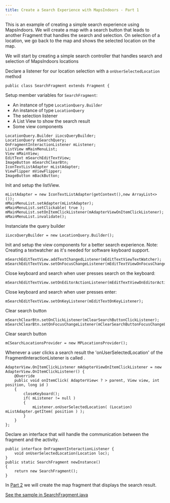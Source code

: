 ```yaml
---
title: Create a Search Experience with MapsIndoors - Part 1
---
```


This is an example of creating a simple search experience using MapsIndoors. We will create a map with a search button that leads to another Fragment that handles the search and selection. On selection of a location, we go back to the map and shows the selected location on the map.

We will start by creating a simple search controller that handles search and selection of MapsIndoors locations

Declare a listener for our location selection with a `onUserSelectedLocation` method
```
public class SearchFragment extends Fragment {
```
Setup member variables for `SearchFragment`:
* An instance of type `LocationQuery.Builder`
* An instance of type `LocationQuery`
* The selection listener
* A List View to show the search result
* Some view components
```
LocationQuery.Builder iLocsQueryBuilder;
LocationQuery mSearchQuery;
OnFragmentInteractionListener mListener;
ListView mMainMenuList;
View mMainView;
EditText mSearchEditTextView;
ImageButton mSearchClearBtn;
IconTextListAdapter mListAdapter;
ViewFlipper mViewFlipper;
ImageButton mBackButton;
```
Init and setup the listView.
```
mListAdapter = new IconTextListAdapter(getContext(),new ArrayList<>());
mMainMenuList.setAdapter(mListAdapter);
mMainMenuList.setClickable( true );
mMainMenuList.setOnItemClickListener(mAdapterViewOnItemClickListener);
mMainMenuList.invalidate();
```
 Instanciate the query builder 
```
iLocsQueryBuilder = new LocationQuery.Builder();
```
Init and setup the view components for a better search experience.
 Note: Creating a textwatcher as it's needed for software keyboard support. 
```
mSearchEditTextView.addTextChangedListener(mEditTextViewTextWatcher);
mSearchEditTextView.setOnFocusChangeListener(mEditTextViewOnFocusChangeListener);
```
 Close keyboard and search when user presses search on the keyboard: 
```
mSearchEditTextView.setOnEditorActionListener(mEditTextViewOnEditorActionListener);
```
Close keyboard and search when user presses enter: 
```
mSearchEditTextView.setOnKeyListener(mEditTextOnKeyListener);
```
 Clear search button 
```
mSearchClearBtn.setOnClickListener(mClearSearchButtonClickListener);
mSearchClearBtn.setOnFocusChangeListener(mClearSearchButtonFocusChangeListener);
```
 Clear search button 
```
mCSearchLocationsProvider = new MPLocationsProvider();
```
Whenever a user clicks a search result the 'onUserSelectedLocation' of the FragmentInteractionListener is called .
```
AdapterView.OnItemClickListener mAdapterViewOnItemClickListener = new AdapterView.OnItemClickListener() {
    @Override
    public void onItemClick( AdapterView< ? > parent, View view, int position, long id )
    {
        closeKeyboard();
        if( mListener != null )
        {
            mListener.onUserSelectedLocation( (Location) mListAdapter.getItem( position ) );
        }
    }
};
```
Declare an interface that will handle the communication between the fragment and the activity.
```
public interface OnFragmentInteractionListener {
    void onUserSelectedLocation(Location loc);
}
public static SearchFragment newInstance()
{
    return new SearchFragment();
}
```
In [Part 2](../searchmapdemosearchmapfragment) we will create the map fragment that displays the search result.

[See the sample in SearchFragment.java](https://github.com/MapsIndoors/MapsIndoorsAndroid-Demo-Samples/blob/master/app/src/main/java/com/mapsindoors/searchmapdemo/SearchFragment.java)
